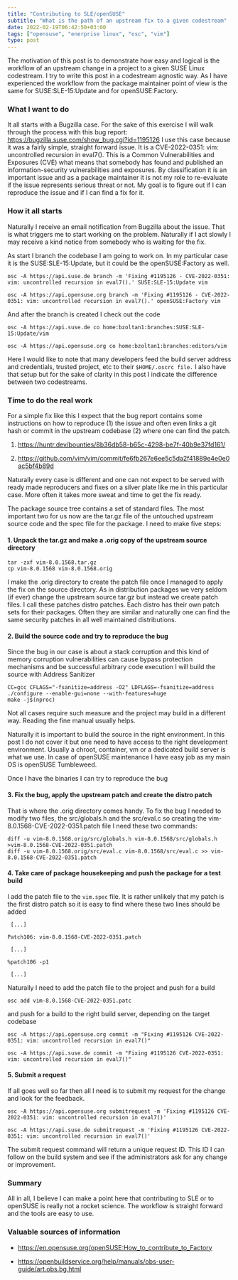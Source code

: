 ```yaml
---
title: "Contributing to SLE/openSUSE"
subtitle: "What is the path of an upstream fix to a given codestream"
date: 2022-02-19T06:42:50+03:00
tags: ["opensuse", "enerprise linux", "osc", "vim"]
type: post
---
```

  
The motivation of this post is to demonstrate how easy and logical is the workflow of an upstream change in a project to a given SUSE Linux codestream. I try to write this post in a codestream agnostic way. As I have experienced the workflow from the package maintainer point of view is the same for  SUSE:SLE-15:Update and for  openSUSE:Factory.

### What I want to do

It all starts with a Bugzilla case. For the sake of this exercise I will walk through the process with this bug report: https://bugzilla.suse.com/show_bug.cgi?id=1195126 I use this case because it was a fairly simple, straight forward issue. It is a CVE-2022-0351: vim: uncontrolled recursion in eval7(). This is a  Common Vulnerabilities and Exposures (CVE) what means that somebody has found and published an information-security vulnerabilities and exposures. By classification it is an important issue and as a package maintainer it is not my role to re-evaluate if the issue represents serious threat or not. My goal is to figure out if I can reproduce the issue and if I can find a fix for it.

### How it all starts

Naturally I receive an email notification from Bugzilla about the issue. That is what triggers me to start working on the problem. Naturally if I act slowly I may receive a kind notice from somebody who is waiting for the fix.

As start I branch the codebase I am  going to work on. In my particular case it is the SUSE:SLE-15:Update, but it could be the openSUSE:Factory as well.

```
osc -A https://api.suse.de branch -m 'Fixing #1195126 - CVE-2022-0351: vim: uncontrolled recursion in eval7().' SUSE:SLE-15:Update vim
```

```
osc -A https://api.opensuse.org branch -m 'Fixing #1195126 - CVE-2022-0351: vim: uncontrolled recursion in eval7().' openSUSE:Factory vim
```

And after the branch is created I check out the code

```
osc -A https://api.suse.de co home:bzoltan1:branches:SUSE:SLE-15:Update/vim
```

```
osc -A https://api.opensuse.org co home:bzoltan1:branches:editors/vim
```

Here I would like to note that many developers feed the build server address and credentials, trusted project, etc to their `$HOME/.oscrc file.` I also have that setup but for the sake of clarity in this post I indicate the difference between two codestreams.

### Time to do the real work

For a simple fix like this I expect that the bug report contains some instructions on how to reproduce (1) the issue and often even links a git hash or commit in the upstream codebase (2) where one can find the patch.

1) https://huntr.dev/bounties/8b36db58-b65c-4298-be7f-40b9e37fd161/

2) https://github.com/vim/vim/commit/fe6fb267e6ee5c5da2f41889e4e0e0ac5bf4b89d

Naturally every case is different and one can not expect to be served with ready made reproducers and fixes on a silver plate like me in this particular case. More often it takes more sweat and time to get the fix ready.

The package  source tree contains a set of standard files. The most important two for us now are the tar.gz file of the untouched upstream source code and the spec file for the package.  I need to make five steps:

#### 1. Unpack the tar.gz and make a .orig copy of the upstream source directory

```
tar -zxf vim-8.0.1568.tar.gz
cp vim-8.0.1568 vim-8.0.1568.orig
```

I make the .orig directory to create the patch file once I managed to apply the fix on the source directory. As in distribution packages we very seldom (if ever) change the upstream source tar.gz but instead we create patch files. I call these patches distro patches. Each distro has their own patch sets for their packages. Often they are similar and naturally one can find the same security patches in all well maintained distributions.

#### 2. Build the source code and try to reproduce the bug

Since the bug in our case is about a stack corruption and this kind of memory corruption vulnerabilities can cause bypass protection mechanisms and be successful arbitrary code execution I will build the source with Address Sanitizer

```
CC=gcc CFLAGS="-fsanitize=address -O2" LDFLAGS=-fsanitize=address ./configure --enable-gui=none --with-features=huge
make -j$(nproc)
```

Not all cases require such measure and the project may build in a different way. Reading the fine manual usually helps. 

Naturally it is important to build the source in the right environment. In this post I do not cover it but one need to have access to the right development environment. Usually a chroot, container, vm or a dedicated build server is what we use. In case of openSUSE maintenance I have easy job as my main OS is openSUSE Tumbleweed.

Once I have the binaries I can try to reproduce the bug

#### 3. Fix the bug, apply the upstream patch and create the distro patch

That is where the .orig directory comes handy. To fix the bug I needed to modify two files, the src/globals.h and the src/eval.c so creating the vim-8.0.1568-CVE-2022-0351.patch file I need these two commands:

```
diff -u vim-8.0.1568.orig/src/globals.h vim-8.0.1568/src/globals.h >vim-8.0.1568-CVE-2022-0351.patch
diff -u vim-8.0.1568.orig/src/eval.c vim-8.0.1568/src/eval.c >> vim-8.0.1568-CVE-2022-0351.patch
```
#### 4. Take care of package housekeeping and push the package for a test build

I add the patch file to the `vim.spec` file. It is rather unlikely that my patch is the first distro patch so it is easy to find where these two lines should be added

```
 [...]

Patch106: vim-8.0.1568-CVE-2022-0351.patch

 [...]

%patch106 -p1

 [...]
```

Naturally I need to add the patch file to the project and push for a build

```
osc add vim-8.0.1568-CVE-2022-0351.patc
```

and push for a build to the right build server, depending on the target codebase

```
osc -A https://api.opensuse.org commit -m "Fixing #1195126 CVE-2022-0351: vim: uncontrolled recursion in eval7()"
```

```
osc -A https://api.suse.de commit -m "Fixing #1195126 CVE-2022-0351: vim: uncontrolled recursion in eval7()"
```

#### 5. Submit a request

If all goes well so far then all I need is to submit my request for the change and look for the feedback. 

```
osc -A https://api.opensuse.org submitrequest -m 'Fixing #1195126 CVE-2022-0351: vim: uncontrolled recursion in eval7()'
```

```
osc -A https://api.suse.de submitrequest -m 'Fixing #1195126 CVE-2022-0351: vim: uncontrolled recursion in eval7()'
```

The submit request command will return a unique request ID. This ID I can follow on the build system and see if the administrators ask for any change or improvement.

### Summary

All in all, I believe I can make a point here that contributing to SLE or to openSUSE is really not a rocket science. The workflow is straight forward and the tools are easy to use.


### Valuable sources of information
* https://en.opensuse.org/openSUSE:How_to_contribute_to_Factory

* https://openbuildservice.org/help/manuals/obs-user-guide/art.obs.bg.html



